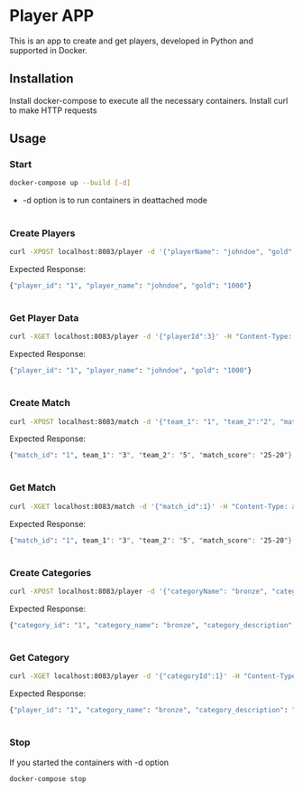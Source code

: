 # Player APP

This is an app to create and get players, developed in Python and supported in Docker.

## Installation

Install docker-compose to execute all the necessary containers. 
Install curl to make HTTP requests

## Usage
### Start
```bash
docker-compose up --build [-d] 
```
- -d option is to run containers in deattached mode
#
### Create Players
```bash
curl -XPOST localhost:8083/player -d '{"playerName": "johndoe", "gold":"1000"}' -H "Content-Type: application/json"
```
Expected Response:
```bash
{"player_id": "1", "player_name": "johndoe", "gold": "1000"}
```

#
### Get Player Data
```bash
curl -XGET localhost:8083/player -d '{"playerId":3}' -H "Content-Type: application/json"  
```
Expected Response:
```bash
{"player_id": "1", "player_name": "johndoe", "gold": "1000"}
```
#
### Create Match
```bash
curl -XPOST localhost:8083/match -d '{"team_1": "1", "team_2":"2", "match_score": "25-20"}' -H "Content-Type: application/json"
```
Expected Response:
```bash
{"match_id": "1", team_1": "3", "team_2": "5", "match_score": "25-20"}
```

#
### Get Match
```bash
curl -XGET localhost:8083/match -d '{"match_id":1}' -H "Content-Type: application/json"  
```
Expected Response:
```bash
{"match_id": "1", team_1": "3", "team_2": "5", "match_score": "25-20"}
```

#
### Create Categories
```bash
curl -XPOST localhost:8083/player -d '{"categoryName": "bronze", "categoryDescription":"Lowest Category Type"}' -H "Content-Type: application/json"
```
Expected Response:
```bash
{"category_id": "1", "category_name": "bronze", "category_description": "Lowest Category Type"}
```

#
### Get Category
```bash
curl -XGET localhost:8083/player -d '{"categoryId":1}' -H "Content-Type: application/json"  
```
Expected Response:
```bash
{"player_id": "1", "category_name": "bronze", "category_description": "Lowest Category Type"}
```
#
### Stop
If you started the containers with -d option
```bash
docker-compose stop
```
